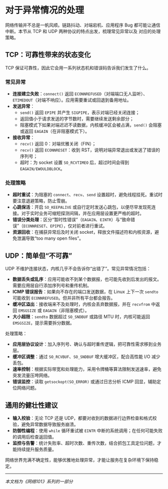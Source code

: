 # 对于异常情况的处理

网络传输并不总是一帆风顺。链路抖动、对端宕机、应用程序 Bug 都可能让通信中断。本节从 TCP 和 UDP 两种协议的特点出发，梳理常见异常以及
对应的处理策略。

## TCP：可靠性带来的状态变化

TCP 保证可靠性，因此它会用一系列状态机和错误码告诉我们发生了什么。

### 常见异常

- **连接建立失败**：`connect()` 返回 `ECONNREFUSED`（对端端口无人监听）、`ETIMEDOUT`（对端不响应）。应用需要重试或回退到备用地址。
- **发送异常**：
  - `send()` 返回 `EPIPE` 并产生 `SIGPIPE`，表示对端已经关闭连接；
  - 返回值小于请求发送的字节数时，需要继续发送剩余部分；
  - 阻塞模式下如果对端迟迟不读数据，内核缓冲区会被占满，`send()` 会阻塞或返回 `EAGAIN`（在非阻塞模式下）。
- **接收异常**：
  - `recv()` 返回 0：对端优雅关闭（FIN）；
  - `recv()` 返回 `ECONNRESET`：收到 RST，说明对端异常退出或发送了错误的序列号；
  - 超时：为 socket 设置 `SO_RCVTIMEO` 后，超过时间会得到 `EAGAIN/EWOULDBLOCK`。

### 处理策略

- **超时重试**：为阻塞的 `connect`、`recv`、`send` 设置超时，避免线程挂死。重试时要注意退避策略，防止雪崩。
- **心跳保活**：开启 `SO_KEEPALIVE` 或自行定时发送心跳包，以便尽早发现死连接。对于实时业务可缩短探测间隔，并在应用层设置更严格的超时。
- **错误分类处理**：区分“暂时性错误”（`EAGAIN`、`EINTR`）与“致命错误”（`ECONNRESET`、`EPIPE`），仅对前者进行重试。
- **资源回收**：在捕获异常后及时关闭 socket，释放文件描述符和内核资源，避免泄漏导致“too many open files”。

## UDP：简单但“不可靠”

UDP 不维护连接状态，内核几乎不会告诉你“出错了”。常见异常情况包括：

- **数据丢失或乱序**：应用可能收不到某个数据报，也可能先收到后发出的报文。需要应用层自行添加序列号和重传机制。
- **ICMP 错误报告**：如果向不存在的端口发送数据，在 Linux 上下一次 `sendto` 可能收到 `ECONNREFUSED`。但并非所有平台都会报告。
- **缓冲区溢出**：接收端来不及处理时，内核会丢弃数据报，并在 `recvfrom` 中返回 `EMSGSIZE` 或 `EAGAIN`（非阻塞模式）。
- **大小超限**：`sendto` 数据超过 `SO_SNDBUF` 或路径 MTU 时，内核可能返回 `EMSGSIZE`，提示需要拆分数据。

处理策略：

- **应用层协议设计**：加入序列号、确认与超时重传逻辑，把可靠性需求移到业务层。
- **缓冲区调整**：通过 `SO_RCVBUF`、`SO_SNDBUF` 增大缓冲区，配合高性能 I/O 减少丢包。
- **速率控制**：根据实际带宽和处理能力，采用令牌桶等算法限制发送速率，避免突发流量压垮网络。
- **错误监控**：读取 `getsockopt(SO_ERROR)` 或通过日志分析 ICMP 回显，辅助定位网络问题。

## 通用的健壮性建议

- **输入校验**：无论 TCP 还是 UDP，都要对收到的数据进行边界检查和格式校验，避免异常数据导致服务崩溃。
- **防御性编程**：使用 `while` 循环重试被 `EINTR` 中断的系统调用；在任何可能失败的调用后检查返回值。
- **监控与告警**：统计失败率、超时次数、重传次数，结合抓包工具定位问题，才能持续提升服务质量。

网络世界充满不确定性，能够优雅地处理异常，才能让服务在复杂环境下保持稳定。

---

*本文档为《网络101》系列的一部分*
